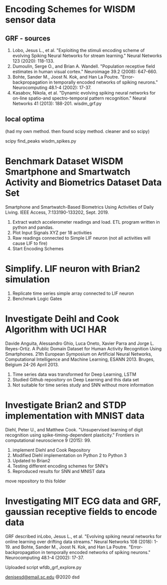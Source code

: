 # Encoding Schemes for WISDM sensor data
 
## GRF - sources
1. Lobo, Jesus L., et al. "Exploiting the stimuli encoding scheme of evolving Spiking Neural Networks for stream learning." Neural Networks 123 (2020): 118-133.
2. Dumoulin, Serge O., and Brian A. Wandell. "Population receptive field estimates in human visual cortex." Neuroimage 39.2 (2008): 647-660.
3. Bohte, Sander M., Joost N. Kok, and Han La Poutre. "Error-backpropagation in temporally encoded networks of spiking neurons." Neurocomputing 48.1-4 (2002): 17-37.
4. Kasabov, Nikola, et al. "Dynamic evolving spiking neural networks for on-line spatio-and spectro-temporal pattern recognition." Neural Networks 41 (2013): 188-201.
wisdm_grf.py

## local optima 
(had my own method. then found scipy method.  cleaner and so scipy)

scipy find_peaks
wisdm_spikes.py

# Benchmark Dataset WISDM Smartphone and Smartwatch Activity and Biometrics Dataset Data Set
Smartphone and Smartwatch-Based Biometrics Using Activities of Daily Living. IEEE Access, 7:133190-133202, Sept. 2019.
1.  Extract watch accelerometer readings and load.  ETL program written in python and pandas.
2.  Plot Input Signals XYZ per 18 activities
3.  Raw readings connected to Simple LIF neuron 
    (not all activities will cause LIF to fire)
4.  Start Encoding Schemes


# Simplify.  LIF neuron with Brian2 simulation
1. Replicate time series simple array connected to LIF neuron
2. Benchmark Logic Gates


# Investigate Deihl and Cook Algorithm with UCI HAR
Davide Anguita, Alessandro Ghio, Luca Oneto, Xavier Parra and Jorge L. Reyes-Ortiz. A Public Domain Dataset for Human Activity Recognition Using Smartphones. 21th European Symposium on Artificial Neural Networks, Computational Intelligence and Machine Learning, ESANN 2013. Bruges, Belgium 24-26 April 2013.
1. Time series data was transformed for Deep Learning, LSTM
2. Studied Github repository on Deep Learning and this data set
3. Not suitable for time series study and SNN without more information

# Investigate Brian2 and STDP implementation with MNIST data

Diehl, Peter U., and Matthew Cook. "Unsupervised learning of digit recognition using spike-timing-dependent plasticity." Frontiers in computational neuroscience 9 (2015): 99.

1. implement Diehl and Cook Repository
2. Modified Diehl implementation on Python 2 to Python 3
3. Updated to Brian2
4. Testing different encoding schemes for SNN's
5. Reproduced results for SNN and MNIST data


move repository to this folder



# Investigating MIT ECG data and GRF, gaussian receptive fields to encode data

GRF described inLobo, Jesus L., et al. "Evolving spiking neural networks for online learning over drifting data streams." Neural Networks 108 (2018): 1-19.
and Bohte, Sander M., Joost N. Kok, and Han La Poutre. "Error-backpropagation in temporally encoded networks of spiking neurons." Neurocomputing 48.1-4 (2002): 17-37.

Uploaded script wfdb_grf_explore.py


denisesd@email.sc.edu
@2020 dsd
